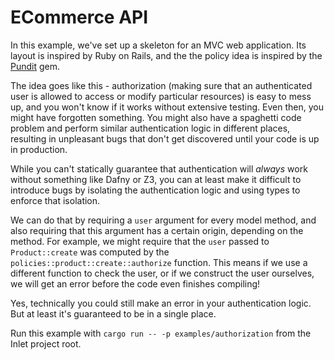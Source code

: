 # ECommerce API

In this example, we've set up a skeleton for an MVC web application. Its layout is inspired by Ruby on Rails, and the the policy idea is inspired by the [Pundit](https://github.com/varvet/pundit) gem.

The idea goes like this - authorization (making sure that an authenticated user is allowed to access or modify particular resources) is easy to mess up, and you won't know if it works without extensive testing. Even then, you might have forgotten something. You might also have a spaghetti code problem and perform similar authentication logic in different places, resulting in unpleasant bugs that don't get discovered until your code is up in production.

While you can't statically guarantee that authentication will _always_ work without something like Dafny or Z3, you can at least make it difficult to introduce bugs by isolating the authentication logic and using types to enforce that isolation.

We can do that by requiring a `user` argument for every model method, and also requiring that this argument has a certain origin, depending on the method. For example, we might require that the `user` passed to `Product::create` was computed by the `policies::product::create::authorize` function. This means if we use a different function to check the user, or if we construct the user ourselves, we will get an error before the code even finishes compiling!

Yes, technically you could still make an error in your authentication logic. But at least it's guaranteed to be in a single place.

Run this example with `cargo run -- -p examples/authorization` from the Inlet project root.

